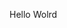 Hello Wolrd







































































































































































































































































































































































































































































































































































































































































































































































































































































































































































































































































































































































































































































































































































































































































































































































































































































































































































































































































































































































































































































































































































































































































































































































































































































































































































































































































































































































































































































































































































































































































































































































































































































































































































































































































































































































































































































































































































































































































































































































































































































































































































































































































































































































































